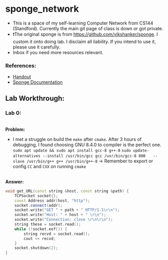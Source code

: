 # sponge_network

- This is a space of my self-learning Computer Network from CS144 (Standford). Currently the main git page of class is down or got private.
- ❗️The original sponge is from https://github.com/vikshanker/sponge. I custom it onto doing lab. I disclaim all liability. If you intend to use it, please use it carefully. 
- Inbox if you need more resources relevant.

### References:
- [Handout](https://kangyupl.gitee.io/cs144.github.io)
- [Sponge Documentation](https://kangyupl.gitee.io/cs144.github.io/doc/lab0/annotated.html)

## Lab Workthrough:
### Lab 0:
<br><b>Problem:</b><br>
- I met a struggle on build the `make` after `cmake`. After 3 hours of debugging, I found choosing GNU 8.4.0 to compiler is the perfect one.
`sudo apt update && sudo apt install gcc-8 g++-8`
`sudo update-alternatives --install /usr/bin/gcc gcc /usr/bin/gcc-8 800`
&nbsp;&nbsp;&nbsp;&nbsp;&nbsp;`--slave /usr/bin/g++ g++ /usr/bin/g++-8`
-> Remember to export or config `CC` and `CXX` on running `cmake`

<br><b>Answer:</b><br>
```cpp
void get_URL(const string &host, const string &path) {
    TCPSocket socket{};
    const Address addr(host, "http");
    socket.connect(addr);
    socket.write("GET " + path + " HTTP/1.1\r\n");
    socket.write("Host: " + host + " \r\n");
    socket.write("Connection: close \r\n\r\n");
    string these = socket.read();
    while (!socket.eof()) {
        string recvd = socket.read();
        cout << recvd;
    }
    socket.shutdown(2);
}
```


